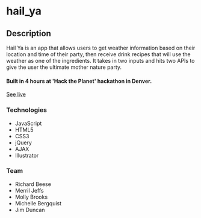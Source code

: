 # hail_ya

## Description
Hail Ya is an app that allows users to get weather information based on their location and time of their party, then receive drink recipes that will use the weather as one of the ingredients.  It takes in two inputs and hits two APIs to give the user the ultimate mother nature party.

#### Built in 4 hours at 'Hack the Planet' hackathon in Denver.  

[See live](https://d1g32dfiwtj6yh.cloudfront.net/)

### Technologies
* JavaScript
* HTML5
* CSS3
* jQuery
* AJAX
* Illustrator

### Team
* Richard Beese
* Merril Jeffs
* Molly Brooks
* Michelle Bergquist
* Jim Duncan
